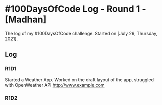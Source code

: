 # #100DaysOfCode Log - Round 1 - [Madhan]

The log of my #100DaysOfCode challenge. Started on [July 29, Thursday, 2021].

## Log

### R1D1 
Started a Weather App. Worked on the draft layout of the app, struggled with OpenWeather API http://www.example.com

### R1D2
